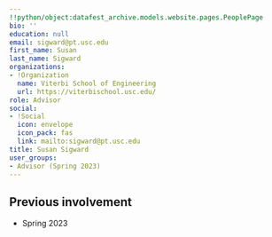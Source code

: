 ```yaml
---
!!python/object:datafest_archive.models.website.pages.PeoplePage
bio: ''
education: null
email: sigward@pt.usc.edu
first_name: Susan
last_name: Sigward
organizations:
- !Organization
  name: Viterbi School of Engineering
  url: https://viterbischool.usc.edu/
role: Advisor
social:
- !Social
  icon: envelope
  icon_pack: fas
  link: mailto:sigward@pt.usc.edu
title: Susan Sigward
user_groups:
- Advisor (Spring 2023)
---
```


## Previous involvement

* Spring 2023